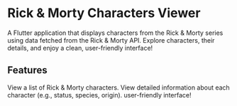 # Rick & Morty Characters Viewer

A Flutter application that displays characters from the Rick & Morty series using data fetched from the Rick & Morty API. Explore characters, their details, and enjoy a clean, user-friendly interface!

## Features
View a list of Rick & Morty characters.
View detailed information about each character (e.g., status, species, origin).
user-friendly interface!
